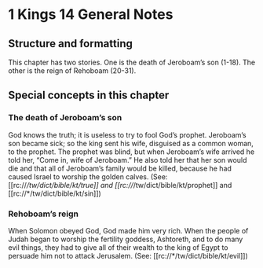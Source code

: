 # 1 Kings 14 General Notes
## Structure and formatting

This chapter has two stories. One is the death of Jeroboam’s son (1-18). The other is the reign of Rehoboam (20-31).

## Special concepts in this chapter

### The death of Jeroboam’s son
God knows the truth; it is useless to try to fool God’s prophet. Jeroboam’s son became sick; so the king sent his wife, disguised as a common woman, to the prophet. The prophet was blind, but when Jeroboam’s wife arrived he told her, “Come in, wife of Jeroboam.” He also told her that her son would die and that all of Jeroboam’s family would be killed, because he had caused Israel to worship the golden calves. (See: [[rc://*/tw/dict/bible/kt/true]] and [[rc://*/tw/dict/bible/kt/prophet]] and [[rc://*/tw/dict/bible/kt/sin]])

### Rehoboam’s reign
When Solomon obeyed God, God made him very rich. When the people of Judah began to worship the fertility goddess, Ashtoreth, and to do many evil things, they had to give all of their wealth to the king of Egypt to persuade him not to attack Jerusalem. (See: [[rc://*/tw/dict/bible/kt/evil]])